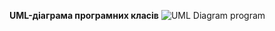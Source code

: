 **UML-діаграма програмних класів**
![UML Diagram program](https://github.com/oleksandrblazhko/ai-212-socheslo/assets/101970415/fb58da5a-1b30-4b08-93e2-334d8056fe7c)
